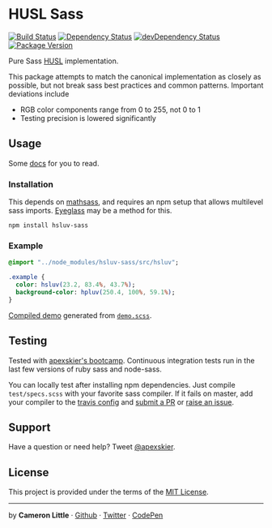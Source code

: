 # HUSL Sass
[![Build Status](https://travis-ci.org/hsluv/hsluv-sass.svg?branch=master)](https://travis-ci.org/hsluv/hsluv-sass) 
[![Dependency Status](https://david-dm.org/hsluv/hsluv-sass.svg)](https://david-dm.org/hsluv/hsluv-sass) 
[![devDependency Status](https://david-dm.org/hsluv/hsluv-sass/dev-status.svg)](https://david-dm.org/hsluv/hsluv-sass#info=devDependencies) 
[![Package Version](https://img.shields.io/npm/v/hsluv-sass.svg)](https://www.npmjs.com/package/hsluv-sass)

Pure Sass [HUSL](http://www.hsluv.org) implementation.

This package attempts to match the canonical implementation as closely as possible,
but not break sass best practices and common patterns. Important deviations
include

- RGB color components range from 0 to 255, not 0 to 1
- Testing precision is lowered significantly

## Usage

Some [docs](https://github.com/hsluv/hsluv-sass/wiki) for you to read.

### Installation

This depends on [mathsass](https://github.com/terkel/mathsass), and requires
an npm setup that allows multilevel sass imports. [Eyeglass](https://github.com/sass-eyeglass/eyeglass) 
may be a method for this.

```
npm install hsluv-sass
```

### Example

```sass
@import "../node_modules/hsluv-sass/src/hsluv";

.example {
  color: hsluv(23.2, 83.4%, 43.7%);
  background-color: hpluv(250.4, 100%, 59.1%);
}
```

[Compiled demo](http://codepen.io/apexskier/pen/LZbybw) generated from [`demo.scss`](https://github.com/hsluv/hsluv-sass/blob/master/test/demo.scss).

## Testing

Tested with [apexskier's bootcamp](https://github.com/apexskier/bootcamp).
Continuous integration tests run in the last few versions of ruby sass and
node-sass.

You can locally test after installing npm dependencies. Just compile
`test/specs.scss` with your favorite sass compiler. If it fails on master, add
your compiler to the [travis config](https://github.com/hsluv/hsluv-sass/blob/master/.travis.yml) and
[submit a PR](https://github.com/hsluv/hsluv-sass/pulls) or [raise an issue](https://github.com/hsluv/hsluv-sass/issues/new).

## Support

Have a question or need help? Tweet [@apexskier](https://twitter.com/apexskier).

## License

This project is provided under the terms of the [MIT License](LICENSE).

---

 by **Cameron Little** · [Github](https://github.com/apexskier) · [Twitter](https://twitter.com/apexskier) · [CodePen](https://codepen.com/apexskier)
